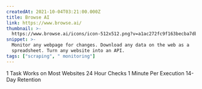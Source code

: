 ```yaml
---
createdAt: 2021-10-04T03:21:00.000Z
title: Browse AI
link: https://www.browse.ai/
thumbnail: >-
  https://www.browse.ai/icons/icon-512x512.png?v=a1ac272fc9f163becba7db4bb75f8607
snippet: >-
  Monitor any webpage for changes. Download any data on the web as a
  spreadsheet. Turn any website into an API.
tags: ["scraping", " monitoring"]
---
```

1 Task
Works on Most Websites
24 Hour Checks
1 Minute Per Execution
14-Day Retention